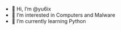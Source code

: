 - 👋 Hi, I’m @yu6ix
- 👀 I’m interested in Computers and Malware
- 🌱 I’m currently learning Python

<!---
yu6ix/yu6ix is a ✨ special ✨ repository because its `README.md` (this file) appears on your GitHub profile.
You can click the Preview link to take a look at your changes.
--->
